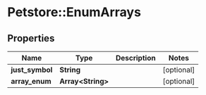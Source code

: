 # Petstore::EnumArrays

## Properties
Name | Type | Description | Notes
------------ | ------------- | ------------- | -------------
**just_symbol** | **String** |  | [optional] 
**array_enum** | **Array&lt;String&gt;** |  | [optional] 


